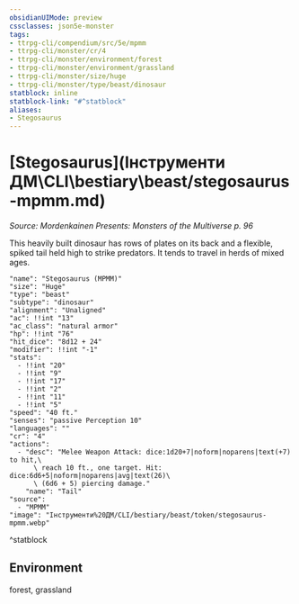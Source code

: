 ```yaml
---
obsidianUIMode: preview
cssclasses: json5e-monster
tags:
- ttrpg-cli/compendium/src/5e/mpmm
- ttrpg-cli/monster/cr/4
- ttrpg-cli/monster/environment/forest
- ttrpg-cli/monster/environment/grassland
- ttrpg-cli/monster/size/huge
- ttrpg-cli/monster/type/beast/dinosaur
statblock: inline
statblock-link: "#^statblock"
aliases:
- Stegosaurus
---
```

# [Stegosaurus](Інструменти ДМ\CLI\bestiary\beast/stegosaurus-mpmm.md)
*Source: Mordenkainen Presents: Monsters of the Multiverse p. 96*  

This heavily built dinosaur has rows of plates on its back and a flexible, spiked tail held high to strike predators. It tends to travel in herds of mixed ages.

```statblock
"name": "Stegosaurus (MPMM)"
"size": "Huge"
"type": "beast"
"subtype": "dinosaur"
"alignment": "Unaligned"
"ac": !!int "13"
"ac_class": "natural armor"
"hp": !!int "76"
"hit_dice": "8d12 + 24"
"modifier": !!int "-1"
"stats":
  - !!int "20"
  - !!int "9"
  - !!int "17"
  - !!int "2"
  - !!int "11"
  - !!int "5"
"speed": "40 ft."
"senses": "passive Perception 10"
"languages": ""
"cr": "4"
"actions":
  - "desc": "Melee Weapon Attack: dice:1d20+7|noform|noparens|text(+7) to hit,\
      \ reach 10 ft., one target. Hit: dice:6d6+5|noform|noparens|avg|text(26)\
      \ (6d6 + 5) piercing damage."
    "name": "Tail"
"source":
  - "MPMM"
"image": "Інструменти%20ДМ/CLI/bestiary/beast/token/stegosaurus-mpmm.webp"
```
^statblock

## Environment

forest, grassland